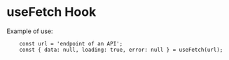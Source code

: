 # useFetch Hook

Example of use:
```
    const url = 'endpoint of an API';
    const { data: null, loading: true, error: null } = useFetch(url);
```